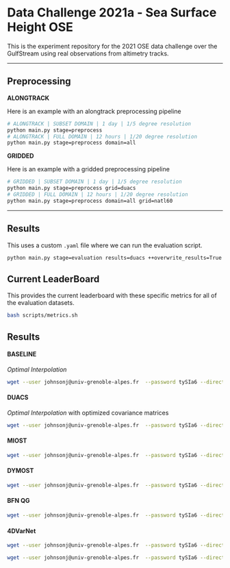 # Data Challenge 2021a - Sea Surface Height OSE

This is the experiment repository for the 2021 OSE data challenge over the GulfStream using real observations from altimetry tracks.

---
## Preprocessing

**ALONGTRACK**

Here is an example with an alongtrack preprocessing pipeline

```bash
# ALONGTRACK | SUBSET DOMAIN | 1 day | 1/5 degree resolution
python main.py stage=preprocess
# ALONGTRACK | FULL DOMAIN | 12 hours | 1/20 degree resolution
python main.py stage=preprocess domain=all
```

**GRIDDED**

Here is an example with a gridded preprocessing pipeline

```bash
# GRIDDED | SUBSET DOMAIN | 1 day | 1/5 degree resolution
python main.py stage=preprocess grid=duacs
# GRIDDED | FULL DOMAIN | 12 hours | 1/20 degree resolution
python main.py stage=preprocess domain=all grid=natl60
```

---
## Results 

This uses a custom `.yaml` file where we can run the evaluation script.

```bash
python main.py stage=evaluation results=duacs ++overwrite_results=True
```

## Current LeaderBoard 

This provides the current leaderboard with these specific metrics for all of the evaluation datasets.

```bash
bash scripts/metrics.sh
```


## Results


#### BASELINE

*Optimal Interpolation*

```bash
wget --user johnsonj@univ-grenoble-alpes.fr  --password tySIa6 --directory-prefix=/gpfswork/rech/yrf/commun/data_challenges/dc21a_ose/test/results "https://tds.aviso.altimetry.fr/thredds/fileServer/2021a-SSH-mapping-OSE-grid-data/OSE_ssh_mapping_BASELINE.nc"
```

#### DUACS

*Optimal Interpolation* with optimized covariance matrices

```bash
wget --user johnsonj@univ-grenoble-alpes.fr  --password tySIa6 --directory-prefix=/gpfswork/rech/yrf/commun/data_challenges/dc21a_ose/test/results "https://tds.aviso.altimetry.fr/thredds/fileServer/2021a-SSH-mapping-OSE-grid-data/OSE_ssh_mapping_DUACS.nc"
```

#### MIOST


```bash
wget --user johnsonj@univ-grenoble-alpes.fr  --password tySIa6 --directory-prefix=/gpfswork/rech/yrf/commun/data_challenges/dc21a_ose/test/results "https://tds.aviso.altimetry.fr/thredds/fileServer/2021a-SSH-mapping-OSE-grid-data/OSE_ssh_mapping_MIOST.nc"
```

#### DYMOST


```bash
wget --user johnsonj@univ-grenoble-alpes.fr  --password tySIa6 --directory-prefix=/gpfswork/rech/yrf/commun/data_challenges/dc21a_ose/test/results "https://tds.aviso.altimetry.fr/thredds/fileServer/2021a-SSH-mapping-OSE-grid-data/OSE_ssh_mapping_DYMOST.nc"
```

#### BFN QG


```bash
wget --user johnsonj@univ-grenoble-alpes.fr  --password tySIa6 --directory-prefix=/gpfswork/rech/yrf/commun/data_challenges/dc21a_ose/test/results "https://tds.aviso.altimetry.fr/thredds/fileServer/2021a-SSH-mapping-OSE-grid-data/OSE_ssh_mapping_BFN.nc"
```


#### 4DVarNet

```bash
wget --user johnsonj@univ-grenoble-alpes.fr  --password tySIa6 --directory-prefix=/gpfswork/rech/yrf/commun/data_challenges/dc21a_ose/test/results "https://tds.aviso.altimetry.fr/thredds/fileServer/2021a-SSH-mapping-OSE-grid-data/OSE_ssh_mapping_4dvarNet.nc"
```


```bash
wget --user johnsonj@univ-grenoble-alpes.fr  --password tySIa6 --directory-prefix=/gpfswork/rech/yrf/commun/data_challenges/dc21a_ose/test/results "https://tds.aviso.altimetry.fr/thredds/fileServer/2021a-SSH-mapping-OSE-grid-data/OSE_ssh_mapping_4dvarNet_2022.nc"
```